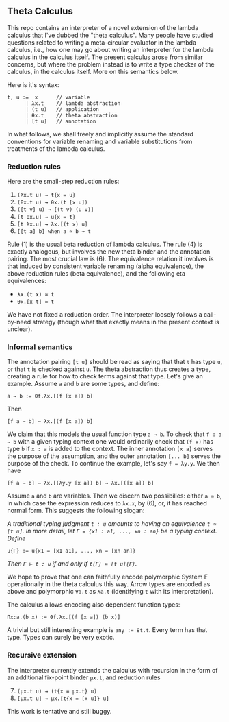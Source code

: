 ## Theta Calculus

This repo contains an interpreter of a novel extension of
the lambda calculus that I've dubbed the "theta calculus".
Many people have studied questions related to writing a
meta-circular evaluator in the lambda calculus, i.e., how
one may go about writing an interpreter for the lambda
calculus in the calculus itself. The present calculus arose
from similar concerns, but where the problem instead is
to write a type checker of the calculus, in the calculus
itself. More on this semantics below.

Here is it's syntax:
```
t, u :=  x      // variable
      | λx.t    // lambda abstraction
      | (t u)   // application
      | θx.t    // theta abstraction
      | [t u]   // annotation
```
In what follows, we shall freely and implicitly assume the
standard conventions for variable renaming and variable
substitutions from treatments of the lambda calculus.

### Reduction rules

Here are the small-step reduction rules:

1. `(λx.t u) → t{x = u}`
2. `(θx.t u) → θx.(t [x u])`
3. `([t v] u) → [(t v) (u v)]`
4. `[t θx.u] → u{x = t}`
5. `[t λx.u] → λx.[(t x) u]`
6. `[[t a] b] when a ≃ b → t`

Rule (1) is the usual beta reduction of lambda calculus. The
rule (4) is exactly analogous, but involves the new theta binder
and the annotation pairing. The most crucial law is (6). The
equivalence relation it involves is that induced by consistent
variable renaming (alpha equivalence), the above reduction rules
(beta equivalence), and the following eta equivalences:

* `λx.(t x) ≃ t`
* `θx.[x t] ≃ t`

We have not fixed a reduction order. The interpreter loosely
follows a call-by-need strategy (though what that exactly means
in the present context is unclear).

### Informal semantics

The annotation pairing `[t u]` should be read as saying that
that `t` has type `u`, or that `t` is checked against `u`. The
theta abstraction thus creates a type, creating a rule for
how to check terms against that type. Let's give an example.
Assume `a` and `b` are some types, and define:
```
a → b := θf.λx.[(f [x a]) b]
```
Then
```
[f a → b] → λx.[(f [x a]) b]
```
We claim that this models the usual function type `a → b`. To
check that `f : a → b` with a given typing context one would
ordinarily check that `(f x)` has type `b` if `x : a` is added
to the context. The inner annotation `[x a]` serves the purpose
of the assumption, and the outer annotation `[... b]` serves
the purpose of the check. To continue the example, let's say
`f = λy.y`. We then have
```
[f a → b] → λx.[(λy.y [x a]) b] → λx.[([x a]) b]
```
Assume `a` and `b` are variables. Then we discern two possibilies:
either `a ≃ b`, in which case the expression reduces to `λx.x`,
by (6), or, it has reached normal form. This suggests the following
slogan:

_A traditional typing judgment `t : u` amounts to having an
equivalence `t ≃ [t u]`. In more detail, let `Γ = {x1 : a1, ..., xn : an}`
be a typing context. Define_
```
u{Γ} := u{x1 = [x1 a1], ..., xn = [xn an]}
```
_Then `Γ ⊢ t : u` if and only if `t{Γ} ≃ [t u]{Γ}`._

We hope to prove that one can faithfully encode polymorphic
System F operationally in the theta calculus this way. Arrow
types are encoded as above and polymorphic `∀a.t` as `λa.t`
(identifying `t` with its interpretation).

The calculus allows encoding also dependent function types:
```
Πx:a.(b x) := θf.λx.[(f [x a]) (b x)]
```
A trivial but still interesting example is `any := θt.t`.
Every term has that type. Types can surely be very exotic.

### Recursive extension

The interpreter currently extends the calculus with recursion
in the form of an additional fix-point binder `μx.t`, and
reduction rules

7. `(μx.t u) → (t{x = μx.t} u)`
8. `[μx.t u] → μx.[t{x = [x u]} u]`

This work is tentative and still buggy.